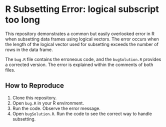 # R Subsetting Error: logical subscript too long

This repository demonstrates a common but easily overlooked error in R when subsetting data frames using logical vectors.  The error occurs when the length of the logical vector used for subsetting exceeds the number of rows in the data frame.

The `bug.R` file contains the erroneous code, and the `bugSolution.R` provides a corrected version.  The error is explained within the comments of both files.

## How to Reproduce
1. Clone this repository.
2. Open `bug.R` in your R environment.
3. Run the code. Observe the error message.
4. Open `bugSolution.R`. Run the code to see the correct way to handle subsetting.